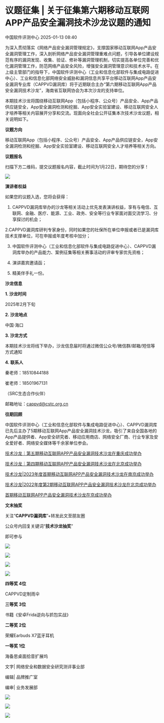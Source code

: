 #  议题征集 | 关于征集第六期移动互联网APP产品安全漏洞技术沙龙议题的通知   
 中国软件评测中心   2025-01-13 08:40  
  
为深入贯彻落实《网络产品安全漏洞管理规定》，支撑国家移动互联网App产品安全漏洞管理工作，深入剖析网络产品安全漏洞管理重难点问题，引导各单位建设规范有序的漏洞发现、收集、验证、修补等漏洞管理机制，切实提高各单位完善和优化漏洞管理工作，防范网络产品安全风险，增强安全漏洞管理意识和技术水平。在上级主管部门的指导下，中国软件评测中心（工业和信息化部软件与集成电路促进中心）、工业和信息化部网络安全威胁和漏洞信息共享平台移动互联网App产品安全漏洞专业库（CAPPVD漏洞库）将于近期联合主办“第六期移动互联网App产品安全漏洞技术沙龙”，海南省互联网协会为本次沙龙的支持单位。  
  
  
本期技术沙龙将围绕移动互联网App（包括小程序、公众号）产品安全、App产品供应链安全，App安全漏洞检测和挖掘、App安全实验室建设、移动互联网安全人才培养等相关内容展开分享和交流。现面向全社会公开征集本次技术沙龙议题，相关说明如下。  
  
  
**议题方向**  
  
移动互联网App（包括小程序、公众号）产品安全、App产品供应链安全，App安全漏洞检测和挖掘、App安全实验室建设、移动互联网安全人才培养等相关方向。  
  
  
**议题报名**  
  
扫描下方二维码，提交议题报名内容，截止时间为1月22日，期待您的分享！  
  
![](https://mmbiz.qpic.cn/sz_mmbiz_png/J4GklExdO3uZ9gXGz6ZDvrDjV9W7hUjxPYDNf1x18w7DqRM067CJV5FgpCyJwslAjQpTADWib5WribzWWhCYFHFQ/640?wx_fmt=png&from=appmsg&wxfrom=13 "")  
  
  
**演讲者权益**  
  
如果您的议题入选，您将会获得：  
  
1. CAPPVD漏洞库举办的沙龙等相关活动上优先发表演讲权益，享有与电信、互联网、金融、医疗、能源、工业、政务、安全等行业专家面对面交流学习、分享探讨的机会；  
  
2.CAPPVD漏洞库研判专家身份，同时如果您的社保所在单位申报或者已是漏洞库技术支撑单位，可在申报或年度考核中加分；  
  
3. 中国软件评测中心（工业和信息化部软件与集成电路促进中心）、CAPPVD漏洞库举办的产品能力、案例征集等相关赛事活动的评审专家优先资格；  
  
4. 演讲嘉宾邀请函；  
  
5. 精美伴手礼一份。  
  
  
**沙龙信息**  
  
**1. 沙龙时间**  
  
2025年2月下旬  
  
**2. 沙龙地点**  
  
中国·海口  
  
**3. 沙龙方式**  
  
本期技术沙龙将线下举办，沙龙信息届时将通过微信公众号/微信群/邮箱/短信等方式通知  
  
**4. 联系人**  
  
秦老师：18510844188  
  
崔老师：18501967131  
  
（SRC生态合作伙伴）  
  
邮箱地址：cappvd@cstc.org.cn  
  
  
**往期回顾**  
  
中国软件评测中心（工业和信息化部软件与集成电路促进中心）、CAPPVD漏洞库已先后主办了5期移动互联网App产品安全漏洞技术沙龙，吸引了来自全国各地的App产品提供者、App安全研究者、移动应用商店、网络安全厂商、行业专家及安全爱好者、网络安全媒体等千余家单位参会。  
  
[技术沙龙｜第五期移动互联网APP产品安全漏洞技术沙龙在重庆成功举办](https://mp.weixin.qq.com/s?__biz=MzkyMjM4MzY5Ng==&mid=2247485742&idx=1&sn=fb553d394941a56f7923b4a15c1c011e&scene=21#wechat_redirect)  
  
  
[技术沙龙｜第四期移动互联网APP产品安全漏洞技术沙龙在北京成功举办](https://mp.weixin.qq.com/s?__biz=MzkyMjM4MzY5Ng==&mid=2247485599&idx=1&sn=0de3057003fa89bb7602ba622b15e10e&scene=21#wechat_redirect)  
  
  
[技术沙龙|2023年度首期移动互联网APP产品安全漏洞技术沙龙在南京成功举办](https://mp.weixin.qq.com/s?__biz=MzkyMjM4MzY5Ng==&mid=2247484443&idx=1&sn=0d9bb5a58df9bfb222a88071ed772407&scene=21#wechat_redirect)  
  
  
[技术沙龙|2022年度第2期移动互联网APP产品安全漏洞技术沙龙在北京成功举办](https://mp.weixin.qq.com/s?__biz=MzkyMjM4MzY5Ng==&mid=2247483840&idx=1&sn=272c7e6b789cd0b38681b3ad9bae8deb&scene=21#wechat_redirect)  
  
  
[首期移动互联网APP产品安全漏洞技术沙龙在京成功举办](https://mp.weixin.qq.com/s?__biz=MjM5NzYwNDU0Mg==&mid=2649226533&idx=1&sn=f57021662fbd45bb73d94af64b85023d&scene=21#wechat_redirect)  
  
  
[](https://mp.weixin.qq.com/s?__biz=MjM5NzYwNDU0Mg==&mid=2649226533&idx=1&sn=f57021662fbd45bb73d94af64b85023d&scene=21#wechat_redirect)  
  
**文末抽奖**  
  
关注“**CAPPVD漏洞库**”+转发此文至朋友圈  
  
公众号内回复关键词“**技术沙龙抽奖**”  
  
即可参与  
  
![](https://mmbiz.qpic.cn/sz_mmbiz_png/J4GklExdO3uZ9gXGz6ZDvrDjV9W7hUjxnCZ0yRBqib3gtQYGLA8Kzsz9HAQiagBdn4iaRY85nBfZibibColD3LygJCA/640?wx_fmt=png&from=appmsg&tp=webp&wxfrom=5&wx_lazy=1&wx_co=1 "")  
  
![](https://mmbiz.qpic.cn/sz_mmbiz_png/J4GklExdO3uZ9gXGz6ZDvrDjV9W7hUjxhMxG69mf5qIqDSzooRX2csVtV7FqNsWZJXSympHv9ZZN6ttoWiczq7A/640?wx_fmt=other&from=appmsg&tp=webp&wxfrom=5&wx_lazy=1&wx_co=1 "")  
  
![](https://mmbiz.qpic.cn/sz_mmbiz_png/J4GklExdO3uZ9gXGz6ZDvrDjV9W7hUjxsm9Kh9RyniacPk0NoomoY6qicLhYibJEMNv8ABnTcQXaGibG0T4IgJyMWg/640?wx_fmt=other&from=appmsg&tp=webp&wxfrom=5&wx_lazy=1&wx_co=1 "")  
  
![](https://mmbiz.qpic.cn/sz_mmbiz_jpg/J4GklExdO3uZ9gXGz6ZDvrDjV9W7hUjxCmm6bLf2s3SxKtN2b5P3n4jZfAaTNbA2ZrzXz6XSBfnIvEHjPMuGnA/640?wx_fmt=other&from=appmsg&tp=webp&wxfrom=5&wx_lazy=1&wx_co=1 "")  
  
**四等奖 4位**  
  
CAPPVD定制雨伞  
  
**三等奖 3位**  
  
书籍《安卓Frida逆向与抓包实战》  
  
**二等奖 2位**  
  
荣耀Earbuds X7蓝牙耳机  
  
**一等奖 1位**  
  
海备思桌面拾音扩展坞  
  
文字| 网络安全和数据安全研究测评事业部  
  
编辑| 品牌推广室  
  
编审| 业务发展部  
  
  
![](https://mmbiz.qpic.cn/sz_mmbiz_gif/W8xz8ZaewQqdV8c0QzyQXTMzK2ygYZyFsO8EicKicHzW9rqptw1Uz84W2gK54y94l2VqNZ3uswO9BZadXmVd9znw/640?wx_fmt=gif&wxfrom=5&wx_lazy=1&wx_co=1&tp=webp "")  
  
![](https://mmbiz.qpic.cn/sz_mmbiz_gif/W8xz8ZaewQqdV8c0QzyQXTMzK2ygYZyFIhMMwadhfVic3sr14gVgounyLCMgrt3BjHOyy7Y0dkpwM8iaz4kanOSg/640?wx_fmt=gif&wxfrom=5&wx_lazy=1&wx_co=1&tp=webp "")  
  
![](https://mmbiz.qpic.cn/sz_mmbiz_jpg/W8xz8ZaewQrZYGuS1e2micmmOxyGk7TgUqjguNliawlVJNkF5LANj7wuKEcYEXJ9RDIFAvbTAq551tOU0yHtxcpA/640?wx_fmt=jpeg&from=appmsg "")  
  
  
